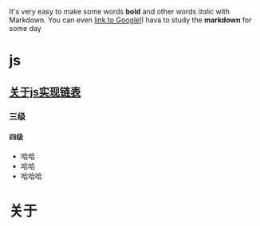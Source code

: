 It's very easy to make some words **bold** and other words *italic* with Markdown. You can even [link to Google!](http://baidu.com)I hava to study the **markdown** for some day
# js
## [关于js实现链表](shin.github.io/linklist.markdown)
### 三级
#### 四级

* 哈哈
* 哈哈
* 哈哈哈

# 关于
